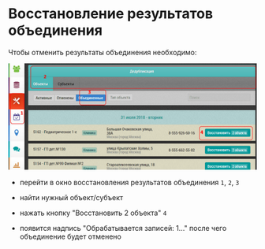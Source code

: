 # Восстановление результатов объединения

Чтобы отменить результаты объединения необходимо:

![](../images/tools-deduplication-cancel.png)

- перейти в окно восстановления результатов объединения `1`, `2`, `3`
- найти нужный объект/субъект
- нажать кнопку "Восстановить 2 объекта" `4`

- появится надпись "Обрабатывается записей: 1..." после чего объединение будет отменено

